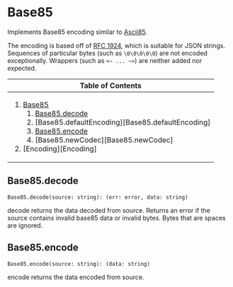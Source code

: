 # Base85
[Base85]: #user-content-base85

Implements Base85 encoding similar to [Ascii85][Ascii85].

The encoding is based off of [RFC 1924][RFC1924], which is suitable for JSON
strings. Sequences of particular bytes (such as `\0\0\0\0\0`) are not encoded
exceptionally. Wrappers (such as `<~ ... ~>`) are neither added nor expected.

[Ascii85]: https://en.wikipedia.org/wiki/Ascii85
[RFC1924]: https://tools.ietf.org/html/rfc1924

<table>
<thead><tr><th>Table of Contents</th></tr></thead>
<tbody><tr><td>

1. [Base85][Base85]
	1. [Base85.decode][Base85.decode]
	2. [Base85.defaultEncoding][Base85.defaultEncoding]
	3. [Base85.encode][Base85.encode]
	4. [Base85.newCodec][Base85.newCodec]
2. [Encoding][Encoding]

</td></tr></tbody>
</table>

## Base85.decode
[Base85.decode]: #user-content-base85decode
```
Base85.decode(source: string): (err: error, data: string)
```

decode returns the data decoded from source. Returns an error if the
source contains invalid base85 data or invalid bytes. Bytes that are spaces
are ignored.

## Base85.encode
[Base85.encode]: #user-content-base85encode
```
Base85.encode(source: string): (data: string)
```

encode returns the data encoded from source.

